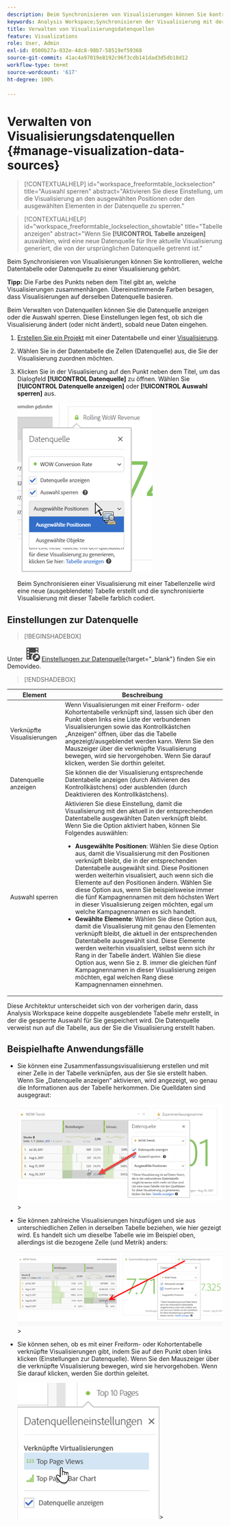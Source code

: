 ```yaml
---
description: Beim Synchronisieren von Visualisierungen können Sie kontrollieren, welche Datentabelle oder Datenquelle zu einer Visualisierung gehört.
keywords: Analysis Workspace;Synchronisieren der Visualisierung mit der Datenquelle
title: Verwalten von Visualisierungsdatenquellen
feature: Visualizations
role: User, Admin
exl-id: 0500b27a-032e-4dc8-98b7-58519ef59368
source-git-commit: 41ac4a97019e8192c96f3cdb141dad3d5db18d12
workflow-type: tm+mt
source-wordcount: '617'
ht-degree: 100%

---
```


# Verwalten von Visualisierungsdatenquellen {#manage-visualization-data-sources}

>[!CONTEXTUALHELP]
>id="workspace_freeformtable_lockselection"
>title="Auswahl sperren"
>abstract="Aktivieren Sie diese Einstellung, um die Visualisierung an den ausgewählten Positionen oder den ausgewählten Elementen in der Datenquelle zu sperren."

<!-- markdownlint-enable MD034 -->

<!-- markdownlint-disable MD034 -->

>[!CONTEXTUALHELP]
>id="workspace_freeformtable_lockselection_showtable"
>title="Tabelle anzeigen"
>abstract="Wenn Sie **[!UICONTROL Tabelle anzeigen]** auswählen, wird eine neue Datenquelle für Ihre aktuelle Visualisierung generiert, die von der ursprünglichen Datenquelle getrennt ist."

<!-- markdownlint-enable MD034 -->

Beim Synchronisieren von Visualisierungen können Sie kontrollieren, welche Datentabelle oder Datenquelle zu einer Visualisierung gehört.

**Tipp:** Die Farbe des Punkts neben dem Titel gibt an, welche Visualisierungen zusammenhängen. Übereinstimmende Farben besagen, dass Visualisierungen auf derselben Datenquelle basieren.

Beim Verwalten von Datenquellen können Sie die Datenquelle anzeigen oder die Auswahl sperren. Diese Einstellungen legen fest, ob sich die Visualisierung ändert (oder nicht ändert), sobald neue Daten eingehen.

1. [Erstellen Sie ein Projekt](/help/analyze/analysis-workspace/home.md) mit einer Datentabelle und einer [Visualisierung](/help/analyze/analysis-workspace/visualizations/freeform-analysis-visualizations.md).
1. Wählen Sie in der Datentabelle die Zellen (Datenquelle) aus, die Sie der Visualisierung zuordnen möchten.
1. Klicken Sie in der Visualisierung auf den Punkt neben dem Titel, um das Dialogfeld **[!UICONTROL Datenquelle]** zu öffnen. Wählen Sie **[!UICONTROL Datenquelle anzeigen]** oder **[!UICONTROL Auswahl sperren]** aus.

   ![](assets/manage-data-source.png)

   Beim Synchronisieren einer Visualisierung mit einer Tabellenzelle wird eine neue (ausgeblendete) Tabelle erstellt und die synchronisierte Visualisierung mit dieser Tabelle farblich codiert.

## Einstellungen zur Datenquelle




>[!BEGINSHADEBOX]

Unter ![VideoCheckedOut](/help/assets/icons/VideoCheckedOut.svg) [Einstellungen zur Datenquelle](https://video.tv.adobe.com/v/328028?quality=12&learn=on&captions=ger){target="_blank"} finden Sie ein Demovideo.

>[!ENDSHADEBOX]


| Element | Beschreibung |
| --- | --- |
| Verknüpfte Visualisierungen | Wenn Visualisierungen mit einer Freiform- oder Kohortentabelle verknüpft sind, lassen sich über den Punkt oben links eine Liste der verbundenen Visualisierungen sowie das Kontrollkästchen „Anzeigen“ öffnen, über das die Tabelle angezeigt/ausgeblendet werden kann. Wenn Sie den Mauszeiger über die verknüpfte Visualisierung bewegen, wird sie hervorgehoben. Wenn Sie darauf klicken, werden Sie dorthin geleitet. |
| Datenquelle anzeigen | Sie können die der Visualisierung entsprechende Datentabelle anzeigen (durch Aktivieren des Kontrollkästchens) oder ausblenden (durch Deaktivieren des Kontrollkästchens). |
| Auswahl sperren | Aktivieren Sie diese Einstellung, damit die Visualisierung mit den aktuell in der entsprechenden Datentabelle ausgewählten Daten verknüpft bleibt. Wenn Sie die Option aktiviert haben, können Sie Folgendes auswählen:<ul><li>**Ausgewählte Positionen**: Wählen Sie diese Option aus, damit die Visualisierung mit den Positionen verknüpft bleibt, die in der entsprechenden Datentabelle ausgewählt sind. Diese Positionen werden weiterhin visualisiert, auch wenn sich die Elemente auf den Positionen ändern. Wählen Sie diese Option aus, wenn Sie beispielsweise immer die fünf Kampagnennamen mit dem höchsten Wert in dieser Visualisierung zeigen möchten, egal um welche Kampagnennamen es sich handelt.</li><li>**Gewählte Elemente**: Wählen Sie diese Option aus, damit die Visualisierung mit genau den Elementen verknüpft bleibt, die aktuell in der entsprechenden Datentabelle ausgewählt sind. Diese Elemente werden weiterhin visualisiert, selbst wenn sich ihr Rang in der Tabelle ändert. Wählen Sie diese Option aus, wenn Sie z. B. immer die gleichen fünf Kampagnennamen in dieser Visualisierung zeigen möchten, egal welchen Rang diese Kampagnennamen einnehmen.</li></ul> |

Diese Architektur unterscheidet sich von der vorherigen darin, dass Analysis Workspace keine doppelte ausgeblendete Tabelle mehr erstellt, in der die gesperrte Auswahl für Sie gespeichert wird. Die Datenquelle verweist nun auf die Tabelle, aus der Sie die Visualisierung erstellt haben.

## Beispielhafte Anwendungsfälle

* Sie können eine Zusammenfassungsvisualisierung erstellen und mit einer Zelle in der Tabelle verknüpfen, aus der Sie sie erstellt haben. Wenn Sie „Datenquelle anzeigen“ aktivieren, wird angezeigt, wo genau die Informationen aus der Tabelle herkommen. Die Quelldaten sind ausgegraut:

  ![](assets/data-source2.png)>
* Sie können zahlreiche Visualisierungen hinzufügen und sie aus unterschiedlichen Zellen in derselben Tabelle beziehen, wie hier gezeigt wird. Es handelt sich um dieselbe Tabelle wie im Beispiel oben, allerdings ist die bezogene Zelle (und Metrik) anders:

  ![](assets/data-source3.png)>
* Sie können sehen, ob es mit einer Freiform- oder Kohortentabelle verknüpfte Visualisierungen gibt, indem Sie auf den Punkt oben links klicken (Einstellungen zur Datenquelle). Wenn Sie den Mauszeiger über die verknüpfte Visualisierung bewegen, wird sie hervorgehoben. Wenn Sie darauf klicken, werden Sie dorthin geleitet.

  ![](assets/linked-visualizations.png)>
